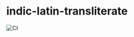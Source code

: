# indic-latin-transliterate

![CI](https://github.com/deepestblue/indic-latin-transliterate/workflows/CI/badge.svg)
